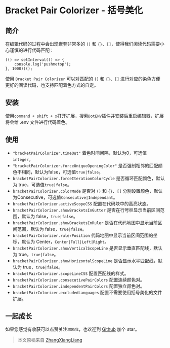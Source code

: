 # Bracket Pair Colorizer - 括号美化

## 简介

在编辑代码的过程中会出现嵌套非常多的 `()` 和 `{}`、`[]`，使得我们阅读代码需要小心谨慎的进行代码匹配：

```
(() => setInterval(() => {
    console.log('pushmetop');
}, 1000))();
```

使用 `Bracket Pair Colorizer` 可以对匹配的 `()` 和 `{}`、`[]` 进行对应的染色方便更好的阅读代码，也支持匹配着色方式的自定。

## 安装

使用`command + shift + x`打开扩展，搜索`DotENV`插件并安装后重启编辑器，扩展将会给 .env 文件进行代码着色。

## 使用

* `"bracketPairColorizer.timeOut"` 着色时间间隔，默认为0，可选值`integer`。
* `"bracketPairColorizer.forceUniqueOpeningColor"` 是否强制相邻的匹配颜色不相同，默认为false，可选值`true|false`。
* `bracketPairColorizer.forceIterationColorCycle` 是否循环匹配颜色，默认为 true，可选值`true|false`。
* `bracketPairColorizer.colorMode` 是否对 `()` 和 `{}`、`[]` 分别设置颜色，默认为Consecutive，可选值`Consecutive|Independant`。
* `bracketPairColorizer.activeScopeCSS` 配置在代码块中的高亮状态。
* `bracketPairColorizer.showBracketsInGutter` 是否在行号栏显示当前区间范围，默认为 false，`true|false`。
* `bracketPairColorizer.showBracketsInRuler` 是否在代码地图中显示当前区间范围，默认为 false，`true|false`。
* `bracketPairColorizer.rulerPosition` 代码地图中显示当前区间范围的坐标，默认为 Center，`Center|Full|Left|Right`。
* `bracketPairColorizer.showVerticalScopeLine` 是否显示垂直匹配线，默认为 true，`true|false`。
* `bracketPairColorizer.showHorizontalScopeLine` 是否显示水平匹配线，默认为 true，`true|false`。
* `bracketPairColorizer.scopeLineCSS` 配置匹配线的样式。
* `bracketPairColorizer.consecutivePairColors` 配置连续颜色对。
* `bracketPairColorizer.independentPairColors` 配置独立颜色对。
* `bracketPairColorizer.excludedLanguages` 配置不需要使用括号美化的文件扩展。
## 一起成长

如果您感觉有收获可以点赞关注`激励我`，也欢迎到 [Github](https://github.com/zhangxiangliang/vscode-tutorial) 加个 star。

> 本文原稿来自 [ZhangXiangLiang](https://github.com/zhangxiangliang)